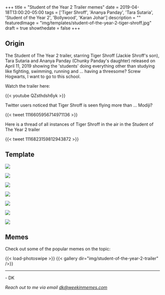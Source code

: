 +++
title = "Student of the Year 2 Trailer memes"
date = 2019-04-18T13:00:20-05:00
tags = ['Tiger Shroff', 'Ananya Panday', 'Tara Sutaria', 'Student of the Year 2', 'Bollywood', 'Karan Johar']
description = ""
featuredImage = "img/templates/student-of-the-year-2-tiger-shroff.jpg"
draft = true
showthedate = false
+++

## Origin

The Student of The Year 2 trailer, starring Tiger Shroff (Jackie Shroff's son), Tara Sutaria and Ananya Panday (Chunky Panday's daughter) released on April 11, 2019 showing the 'students' doing everything other than studying like fighting, swimming, running and ... having a threesome? Screw Hogwarts, I want to go to this school.
<!--more-->
Watch the trailer here:

{{< youtube QZsthdsh6yk >}}

Twitter users noticed that Tiger Shroff is seen flying more than ... Modiji?

{{< tweet 1116605956714971136 >}}

Here is a thread of all instances of Tiger Shroff in the air in the Student of The Year 2 trailer

{{< tweet 1116823159812943872 >}}


## Template

![](img/templates/student-of-the-year-2-ananya-panday.jpg)

![](img/templates/student-of-the-year-2-tara-sutaria.jpg)

![](img/templates/student-of-the-year-2-tiger-shroff.jpg)

![](img/templates/student-of-the-year-2-tiger-shroff-entering.jpg)

![](img/templates/student-of-the-year-2-tiger-shroff-leaving.jpg)

![](img/templates/student-of-the-year-2-tiger-shroff-flying.png)

![](img/templates/student-of-the-year-2-spiderman-wonderwoman.jpg)

## Memes

Check out some of the popular memes on the topic:

{{< load-photoswipe >}}
{{< gallery dir="img/student-of-the-year-2-trailer" />}}

---
\- DK

*Reach out to me via email dk@weekinmemes.com*
